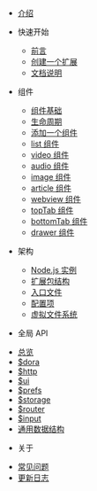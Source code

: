 * [介绍](README.md)

* 快速开始
  - [前言](quickstart/intro)
  - [创建一个扩展](quickstart/create_addon)
  - [文档说明](quickstart/doc)

* 组件
  - [组件基础](component/base)
  - [生命周期](component/lifecycle)
  - [添加一个组件](component/add_component)
  - [list 组件](component/list)
  - [video 组件](component/video)
  - [audio 组件](component/audio)
  - [image 组件](component/image)
  - [article 组件](component/article)
  - [webview 组件](component/webview)
  - [topTab 组件](component/topTab)
  - [bottomTab 组件](component/bottomTab)
  - [drawer 组件](component/drawer)

* 架构
  - [Node.js 实例](arch/node)
  - [扩展包结构](arch/tree)
  - [入口文件](arch/main)
  - [配置项](arch/prefs)
  - [虚拟文件系统](arch/fs)

* 全局 API
 - [总览](api/index)
 - [$dora](api/dora)
 - [$http](api/http)
 - [$ui](api/ui)
 - [$prefs](api/prefs)
 - [$storage](api/storage)
 - [$router](api/router)
 - [$input](api/input)
 - [通用数据结构](api/struct)

* 关于
 - [常见问题](about/faq)
 - [更新日志](about/changelog)
